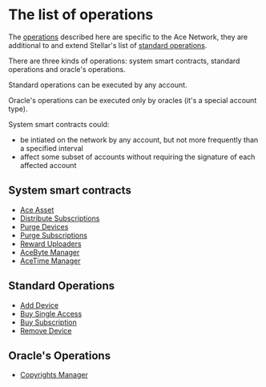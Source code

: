 # The list of operations


The [operations][1] described here are specific to the Ace Network, they are additional to and extend Stellar's list of [standard operations][2].

There are three kinds of operations: system smart contracts, standard operations and oracle's operations.

Standard operations can be executed by any account.

Oracle's operations can be executed only by oracles (it's a special account type).

System smart contracts could:

-  be intiated on the network by any account, but not more frequently than a specified interval
-  affect some subset of accounts without requiring the signature of each affected account


## System smart contracts

- [Ace Asset](ace-asset.md)
- [Distribute Subscriptions](distribute-subscriptions.md)
- [Purge Devices](purge-devices.md)
- [Purge Subscriptions](purge-subscriptions.md)
- [Reward Uploaders](reward-uploaders.md)
- [AceByte Manager](ace-byte-manager.md)
- [AceTime Manager](ace-time-manager.md)

## Standard Operations

- [Add Device](add-device.md)
- [Buy Single Access](buy-single-access.md)
- [Buy Subscription](buy-subscription.md)
- [Remove Device](remove-device.md)

## Oracle's Operations

- [Copyrights Manager](copyrights-manager.md)

[1]: ../glossary/operations.md
[2]: https://developers.stellar.org/docs/start/list-of-operations/
